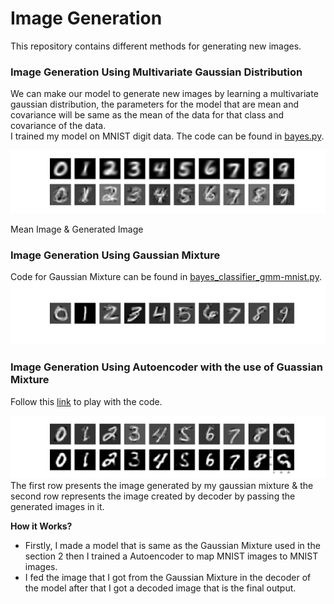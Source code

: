 # Image Generation
This repository contains different methods for generating new images.

### Image Generation Using Multivariate Gaussian Distribution 
We can make our model to generate new images by learning a multivariate gaussian distribution, the parameters for the model that are mean and covariance will be same as the mean of the data for that class and covariance of the data. <br>
I trained my model on MNIST digit data. The code can be found in [bayes.py](https://github.com/i-m-vivek/generating_images/blob/master/bayes.py).


![Bayes Generated Images](https://github.com/i-m-vivek/generating_images/blob/master/images/Bayes_Gen/generated_image-40000.png)

Mean Image & Generated Image

### Image Generation Using Gaussian Mixture 
Code for Gaussian Mixture can be found in [bayes_classifier_gmm-mnist.py](https://github.com/i-m-vivek/generating_images/blob/master/bayes_classifier_gmm-mnist.py).
![Gaussian Mixture Generated Images](https://github.com/i-m-vivek/generating_images/blob/master/images/gmm_images/generated_image.png)

### Image Generation Using Autoencoder with the use of Guassian Mixture 
Follow this [link](https://colab.research.google.com/drive/1-51-quUrtDcXyVrNRkEg7imb0NrLdo9r) to play with the code.


![Gaussian Mixture With AE](https://github.com/i-m-vivek/generating_images/blob/master/images/gmm-bayes/decoded-9.png)
The first row presents the image generated by my gaussian mixture & the second row represents the image created by decoder by passing the generated images in it.<br>

__How it Works?__ <br> 
* Firstly, I made a model that is same as the Gaussian Mixture used in the section 2 then I trained a Autoencoder to map MNIST images to MNIST images. 
* I fed the image that I got from the Gaussian Mixture in the decoder of the model after that I got a decoded image that is the final output.
